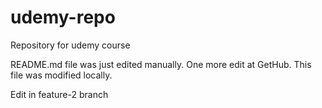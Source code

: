 # udemy-repo

Repository for udemy course

README.md file was just edited manually. One more edit at GetHub. This file was modified locally.

Edit in feature-2 branch
